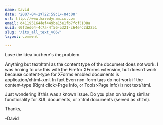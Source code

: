 ```yaml
---
name: David
date: '2007-04-29T22:59:14-04:00'
url: http://www.basedynamics.com
email: d41195164def449ba15e1fb7fcf0108a
uuid: 00f3ed64-4c7a-4f56-a321-c64e4c2d2251
slug: "/its_all_text_v06/"
layout: comment

---
```


Love the idea but here's the problem.  

Anything but text/html as the content type of the document does not work.  I was hoping to use this with the Firefox XForms extension, but doesn't work because content-type for XForms enabled documents is application/xhtml+xml.  In fact Even non-form  tags do not work if the content-type (Right click&gt;Page Info, or Tools&gt;Page Info) is not text/html.  

Just wondering if this was a known issue.  Do you plan on having similar functionality for XUL documents, or xhtml documents (served as xhtml).  

Thanks, 

-David
